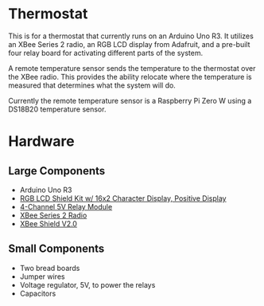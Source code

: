 #  Thermostat

This is for a thermostat that currently runs on an Arduino Uno R3. It
utilizes an XBee Series 2 radio, an RGB LCD display from Adafruit, and a
pre-built four relay board for activating different parts of the system.

A remote temperature sensor sends the temperature to the thermostat over the
XBee radio. This provides the ability relocate where the temperature is
measured that determines what the system will do.

Currently the remote temperature sensor is a Raspberry Pi Zero W using a
DS18B20 temperature sensor.

# Hardware

## Large Components
- Arduino Uno R3
- [RGB LCD Shield Kit w/ 16x2 Character Display, Positive Display](https://www.adafruit.com/product/716)
- [4-Channel 5V Relay Module](https://www.sainsmart.com/products/4-channel-5v-relay-module)
- [XBee Series 2 Radio](https://www.mouser.com/ProductDetail/DIGI/XB24CZ7PIT-004?qs=sGAEpiMZZMtJacPDJcUJYw9DFeLukfx0XzSgRHuYnDENHDxd6SSvAw%3D%3D)
- [XBee Shield V2.0](https://www.seeedstudio.com/XBee-Shield-V2-0-p-1375.html)

## Small Components
- Two bread boards
- Jumper wires
- Voltage regulator, 5V, to power the relays
- Capacitors
